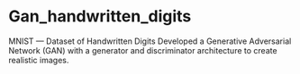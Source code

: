# Gan_handwritten_digits
MNIST — Dataset of Handwritten Digits
Developed a Generative Adversarial Network (GAN) with a generator and discriminator architecture to create realistic images.
